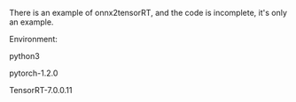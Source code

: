 There is an example of onnx2tensorRT, and the code is incomplete, it's only an example.

Environment:

python3

pytorch-1.2.0

TensorRT-7.0.0.11
